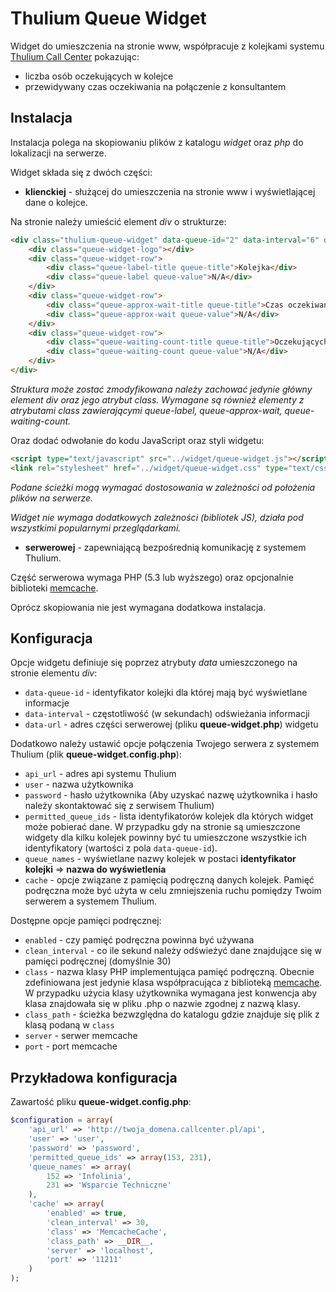 Thulium Queue Widget
====================

Widget do umieszczenia na stronie www, współpracuje z kolejkami systemu [Thulium Call Center](http://callcenter.pl/) pokazując:
 * liczba osób oczekujących w kolejce 
 * przewidywany czas oczekiwania na połączenie z konsultantem

Instalacja
------------

Instalacja polega na skopiowaniu plików z katalogu *widget* oraz *php* do lokalizacji na serwerze.

Widget składa się z dwóch części:
 - **klienckiej** - służącej do umieszczenia na stronie www i wyświetlającej dane o kolejce.
 
 Na stronie należy umieścić element *div* o strukturze:
 ```html
 <div class="thulium-queue-widget" data-queue-id="2" data-interval="6" data-url="http://host/queue-widget/php/queue-widget.php">
     <div class="queue-widget-logo"></div>
     <div class="queue-widget-row">
         <div class="queue-label-title queue-title">Kolejka</div>
         <div class="queue-label queue-value">N/A</div>
     </div>
     <div class="queue-widget-row">
         <div class="queue-approx-wait-title queue-title">Czas oczekiwania</div>
         <div class="queue-approx-wait queue-value">N/A</div>
     </div>
     <div class="queue-widget-row">
         <div class="queue-waiting-count-title queue-title">Oczekujących</div>
         <div class="queue-waiting-count queue-value">N/A</div>
     </div>
 </div>
 ```
 *Struktura może zostać zmodyfikowana należy zachować jedynie główny element div oraz jego atrybut class. Wymagane są również elementy z atrybutami class zawierającymi queue-label, queue-approx-wait, queue-waiting-count.*
 
 Oraz dodać odwołanie do kodu JavaScript oraz styli widgetu:
 
 ```html
<script type="text/javascript" src="../widget/queue-widget.js"></script>
<link rel="stylesheet" href="../widget/queue-widget.css" type="text/css"/>
 ```
*Podane ścieżki mogą wymagać dostosowania w zależności od położenia plików na serwerze.*

*Widget nie wymaga dodatkowych zależności (bibliotek JS), działa pod wszystkimi popularnymi przeglądarkami.*
  
 - **serwerowej** - zapewniającą bezpośrednią komunikację z systemem Thulium.
 
Część serwerowa wymaga PHP (5.3 lub wyższego) oraz opcjonalnie biblioteki [memcache](http://www.memcached.org/).
 
Oprócz skopiowania nie jest wymagana dodatkowa instalacja.


Konfiguracja
------------

Opcje widgetu definiuje się poprzez atrybuty *data* umieszczonego na stronie elementu *div*:
- `data-queue-id` - identyfikator kolejki dla której mają być wyświetlane informacje
- `data-interval` - częstotliwość (w sekundach) odświeżania informacji
- `data-url` - adres części serwerowej (pliku **queue-widget.php**) widgetu

Dodatkowo należy ustawić opcje połączenia Twojego serwera z systemem Thulium (plik **queue-widget.config.php**):
- `api_url` - adres api systemu Thulium
- `user` - nazwa użytkownika 
- `password` - hasło użytkownika 
   (Aby uzyskać nazwę użytkownika i hasło należy skontaktować się z serwisem Thulium)  
- `permitted_queue_ids` - lista identyfikatorów kolejek dla których widget może pobierać dane. W przypadku gdy na stronie są umieszczone widgety dla kilku kolejek powinny być tu umieszczone wszystkie ich identyfikatory (wartości z pola `data-queue-id`). 
- `queue_names` - wyświetlane nazwy kolejek w postaci **identyfikator kolejki** => **nazwa do wyświetlenia**
- `cache` - opcje związane z pamięcią podręczną danych kolejek. Pamięć podręczna może być użyta w celu zmniejszenia ruchu pomiędzy Twoim serwerem a systemem Thulium.

Dostępne opcje pamięci podręcznej:
- `enabled` - czy pamięć podręczna powinna być używana
- `clean_interval` - co ile sekund należy odświeżyć dane znajdujące się w pamięci podręcznej (domyślnie 30) 
- `class` - nazwa klasy PHP implementująca pamięć podręczną. Obecnie zdefiniowana jest jedynie klasa współpracująca z biblioteką [memcache](http://www.memcached.org/). W przypadku użycia klasy użytkownika wymagana jest konwencja aby klasa znajdowała się w pliku .php o nazwie zgodnej z nazwą klasy.  
- `class_path` - ścieżka bezwzględna do katalogu gdzie znajduje się plik z klasą podaną w `class` 
- `server` - serwer memcache    
- `port` - port memcache  
        
Przykładowa konfiguracja
------------------------

Zawartość pliku **queue-widget.config.php**:

```php
$configuration = array(
    'api_url' => 'http://twoja_domena.callcenter.pl/api',
    'user' => 'user',
    'password' => 'password',
    'permitted_queue_ids' => array(153, 231),
    'queue_names' => array(
        152 => 'Infolinia',
        231 => 'Wsparcie Techniczne'
    ),
    'cache' => array(
        'enabled' => true,
        'clean_interval' => 30,
        'class' => 'MemcacheCache',
        'class_path' => __DIR__,
        'server' => 'localhost',
        'port' => '11211'
    )
);
```
